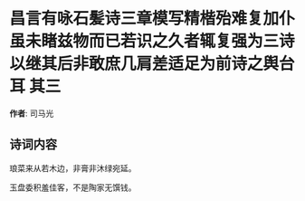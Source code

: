 # 昌言有咏石髪诗三章模写精楷殆难复加仆虽未睹兹物而已若识之久者辄复强为三诗以继其后非敢庶几肩差适足为前诗之舆台耳  其三

**作者**: 司马光

## 诗词内容

琅菜来从若木边，非膏非沐绿宛延。

玉盘委积羞佳客，不是陶家无馔钱。

